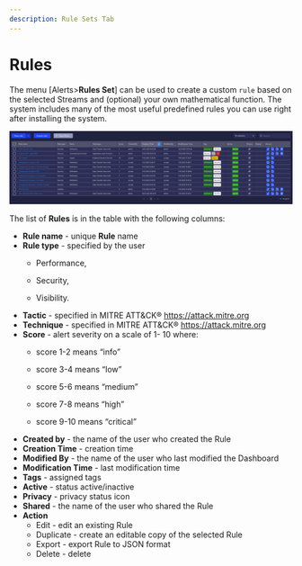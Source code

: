 ```yaml
---
description: Rule Sets Tab
---
```


# Rules

The menu [Alerts>**Rules Set**] can be used to create a custom `rule` based on the selected Streams and (optional) your own mathematical function. The system includes many of the most useful predefined rules you can use right after installing the system.

![image-20230202102947585](assets_Rule%20Sets/image-20230202102947585.png)

The list of **Rules** is in the table with the following columns:

- **Rule name** - unique **Rule** name
- **Rule type** - specified by the user
  - Performance,

  - Security,

  - Visibility.
- **Tactic** -  specified in MITRE ATT&CK® https://attack.mitre.org
- **Technique** - specified in MITRE ATT&CK® https://attack.mitre.org
- **Score** - alert severity on a scale of 1- 10 where:
  - score 1-2  means “info”

  - score 3-4 means “low”

  - score  5-6 means “medium”

  - score 7-8 means “high”

  - score 9-10 means “critical”
- **Created by** - the name of the user who created the Rule
- **Creation Time** - creation time
- **Modified By** - the name of the user who last modified the Dashboard
- **Modification Time** -  last modification time
- **Tags** - assigned tags
- **Active** - status active/inactive
- **Privacy** - privacy status icon
- **Shared** - the name of the user who shared the Rule
- **Action**
  - Edit - edit an existing  Rule
  - Duplicate - create an editable copy of the selected  Rule
  - Export - export Rule to JSON format
  - Delete - delete


